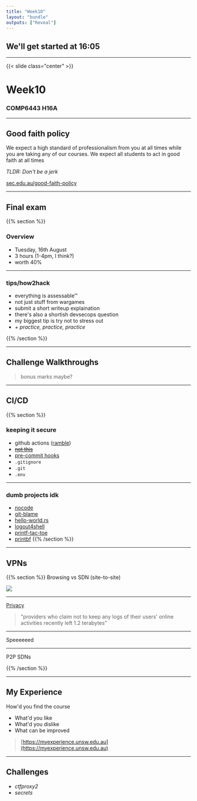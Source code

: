```yaml
---
title: "Week10"
layout: "bundle"
outputs: ["Reveal"]
---
```


## We'll get started at 16:05

---

{{< slide class="center" >}}
# Week10
### COMP6443 H16A 

---

## Good faith policy

We expect a high standard of professionalism from you at all times while you are taking any of our courses. We expect all students to act in good faith at all times

*TLDR: Don't be a jerk*

[sec.edu.au/good-faith-policy](https://sec.edu.au/good-faith-policy)

---

## Final exam
{{% section %}}
### Overview
* Tuesday, 16th August
* 3 hours (1-4pm, I think?)
* worth 40%

---

### tips/how2hack
* everything is assessable™
* not just stuff from wargames
* submit a short writeup explaination
* there's also a shortish devsecops question
* my biggest tip is try not to stress out
* *\+ practice, practice, practice*

{{% /section %}}

---

## Challenge Walkthroughs
> bonus marks maybe?

---

## CI/CD
{{% section %}}
### keeping it secure
* github actions ([ramble](https://github.com/lachlan-waugh/6443))
* ~~[not this](https://github.com/mattdiamond/fuckitjs)~~
* [pre-commit hooks](https://pre-commit.com/)
* `.gitignore`
* `.git`
* `.env`

---

### dumb projects idk
* [nocode](https://github.com/kelseyhightower/nocode)
* [git-blame](https://github.com/jayphelps/git-blame-someone-else)
* [hello-world.rs](https://github.com/mTvare6/hello-world.rs)
* [logout4shell](https://github.com/Cybereason/Logout4Shell)
* [printf-tac-toe](https://github.com/carlini/printf-tac-toe)
* [printbf](https://github.com/HexHive/printbf)
{{% /section %}}

---

## VPNs
{{% section %}}
Browsing vs SDN (site-to-site)

![](/img/week10/sdn.png)

---

[Privacy](https://www.welivesecurity.com/2020/07/20/seven-vpn-services-leaked-data-20million-users-report/)

> "providers who claim not to keep any logs of their users' online activities recently left 1.2 terabytes"

---

Speeeeeed

---

P2P SDNs

{{% /section %}}

---

## My Experience
How'd you find the course
* What'd you like
* What'd you dislike
* What can be improved

> [https://myexperience.unsw.edu.au](https://myexperience.unsw.edu.au)

---

## Challenges
* *ctfproxy2*
* *secrets*